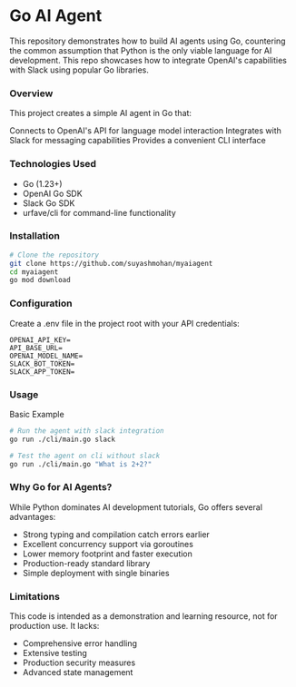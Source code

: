 # Go AI Agent
This repository demonstrates how to build AI agents using Go, countering the common assumption that Python is the only viable language for AI development. This repo showcases how to integrate OpenAI's capabilities with Slack using popular Go libraries.

### Overview
This project creates a simple AI agent in Go that:

Connects to OpenAI's API for language model interaction
Integrates with Slack for messaging capabilities
Provides a convenient CLI interface

### Technologies Used

- Go (1.23+)
- OpenAI Go SDK
- Slack Go SDK
- urfave/cli for command-line functionality

### Installation
```bash
# Clone the repository
git clone https://github.com/suyashmohan/myaiagent
cd myaiagent
go mod download
```

### Configuration
Create a .env file in the project root with your API credentials:
```
OPENAI_API_KEY=
API_BASE_URL=
OPENAI_MODEL_NAME=
SLACK_BOT_TOKEN=
SLACK_APP_TOKEN=
```

### Usage
Basic Example

```bash
# Run the agent with slack integration
go run ./cli/main.go slack

# Test the agent on cli without slack
go run ./cli/main.go "What is 2+2?"
```

### Why Go for AI Agents?
While Python dominates AI development tutorials, Go offers several advantages:

- Strong typing and compilation catch errors earlier
- Excellent concurrency support via goroutines
- Lower memory footprint and faster execution
- Production-ready standard library
- Simple deployment with single binaries

### Limitations
This code is intended as a demonstration and learning resource, not for production use. It lacks:

- Comprehensive error handling
- Extensive testing
- Production security measures
- Advanced state management
